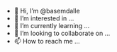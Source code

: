 - 👋 Hi, I’m @basemdalle
- 👀 I’m interested in ...
- 🌱 I’m currently learning ...
- 💞️ I’m looking to collaborate on ...
- 📫 How to reach me ...

<!---
basemdalle/basemdalle is a ✨ special ✨ repository because its `README.md` (this file) appears on your GitHub profile.
You can click the Preview link to take a look at your changes.
--->
